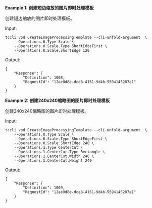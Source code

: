 **Example 1: 创建短边缩放的图片即时处理模板**

创建短边缩放的图片即时处理模板。

Input: 

```
tccli vod CreateImageProcessingTemplate --cli-unfold-argument  \
    --Operations.0.Type Scale \
    --Operations.0.Scale.Type ShortEdgeFirst \
    --Operations.0.Scale.ShortEdge 120
```

Output: 
```
{
    "Response": {
        "Definition": 1008,
        "RequestId": "12ae8d8e-dce3-4151-9d4b-5594145287e1"
    }
}
```

**Example 2: 创建240x240缩略图的图片即时处理模板**

创建240x240缩略图的图片即时处理模板。

Input: 

```
tccli vod CreateImageProcessingTemplate --cli-unfold-argument  \
    --Operations.0.Type Scale \
    --Operations.0.Scale.Type ShortEdgeFirst \
    --Operations.0.Scale.ShortEdge 240 \
    --Operations.1.Type CenterCut \
    --Operations.1.CenterCut.Type Rectangle \
    --Operations.1.CenterCut.Width 240 \
    --Operations.1.CenterCut.Height 240
```

Output: 
```
{
    "Response": {
        "Definition": 1009,
        "RequestId": "12ae8d8e-dce3-4151-9d4b-5594145287e1"
    }
}
```

